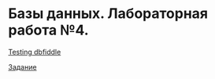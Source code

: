 # Базы данных. Лабораторная работа №4.

[Testing dbfiddle](https://dbfiddle.uk/?rdbms=postgres_12&fiddle=6adee747a9229ac8f8ee493daf595fee)

[Задание](task.md)
